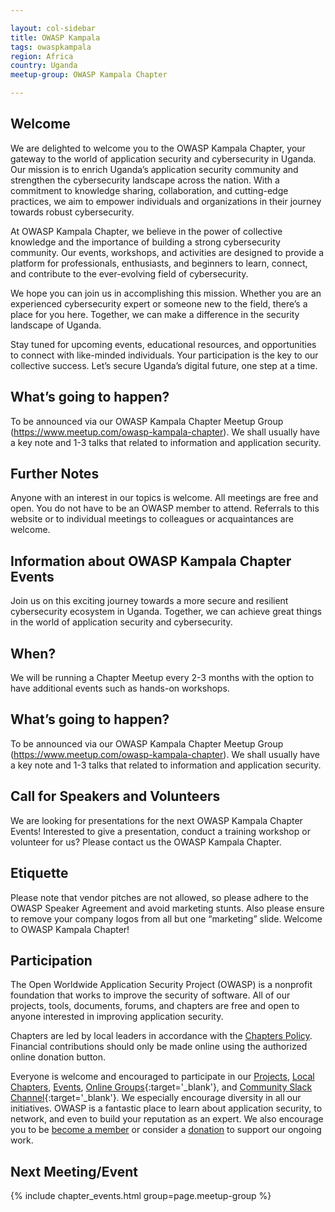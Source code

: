 ```yaml
---

layout: col-sidebar
title: OWASP Kampala
tags: owaspkampala
region: Africa
country: Uganda
meetup-group: OWASP Kampala Chapter

---
```


## Welcome
We are delighted to welcome you to the OWASP Kampala Chapter, your gateway to the world of application security and cybersecurity in Uganda.
Our mission is to enrich Uganda’s application security community and strengthen the cybersecurity landscape across the nation. With a commitment to knowledge sharing, collaboration, and cutting-edge practices, we aim to empower individuals and organizations in their journey towards robust cybersecurity.

At OWASP Kampala Chapter, we believe in the power of collective knowledge and the importance of building a strong cybersecurity community. Our events, workshops, and activities are designed to provide a platform for professionals, enthusiasts, and beginners to learn, connect, and contribute to the ever-evolving field of cybersecurity.

We hope you can join us in accomplishing this mission. Whether you are an experienced cybersecurity expert or someone new to the field, there’s a place for you here. Together, we can make a difference in the security landscape of Uganda.

Stay tuned for upcoming events, educational resources, and opportunities to connect with like-minded individuals. Your participation is the key to our collective success. Let’s secure Uganda’s digital future, one step at a time.

## What’s going to happen?
To be announced via our OWASP Kampala Chapter Meetup Group (https://www.meetup.com/owasp-kampala-chapter). We shall usually have a key note and 1-3 talks that related to information and application security.


## Further Notes
Anyone with an interest in our topics is welcome. All meetings are free and open. You do not have to be an OWASP member to attend. Referrals to this website or to individual meetings to colleagues or acquaintances are welcome.

## Information about OWASP Kampala Chapter Events

Join us on this exciting journey towards a more secure and resilient cybersecurity ecosystem in Uganda. Together, we can achieve great things in the world of application security and cybersecurity.

## When?

We will be running a Chapter Meetup every 2-3 months with the option to have additional events such as hands-on workshops.

## What’s going to happen?
To be announced via our OWASP Kampala Chapter Meetup Group (https://www.meetup.com/owasp-kampala-chapter). We shall usually have a key note and 1-3 talks that related to information and application security.

## Call for Speakers and Volunteers

We are looking for presentations for the next OWASP Kampala Chapter Events! Interested to give a presentation, conduct a training workshop or volunteer for us? Please contact us the OWASP Kampala Chapter.

## Etiquette

Please note that vendor pitches are not allowed, so please adhere to the OWASP Speaker Agreement and avoid marketing stunts. Also please ensure to remove your company logos from all but one “marketing” slide.
Welcome to OWASP Kampala Chapter!

## Participation
The Open Worldwide Application Security Project (OWASP) is a nonprofit foundation that works to improve the security of software. All of our projects, tools, documents, forums, and chapters are free and open to anyone interested in improving application security. 

Chapters are led by local leaders in accordance with the [Chapters Policy](/www-policy/operational/chapters). Financial contributions should only be made online using the authorized online donation button. 

Everyone is welcome and encouraged to participate in our [Projects](/projects/), [Local Chapters](/chapters/), [Events](/events/), [Online Groups](https://groups.google.com/a/owasp.com/){:target='_blank'}, and [Community Slack Channel](https://owasp.slack.com/){:target='_blank'}. We especially encourage diversity in all our initiatives. OWASP is a fantastic place to learn about application security, to network, and even to build your reputation as an expert. We also encourage you to be [become a member](/membership/) or consider a [donation](/donate/) to support our ongoing work.


## Next Meeting/Event 

{% include chapter_events.html group=page.meetup-group %}

